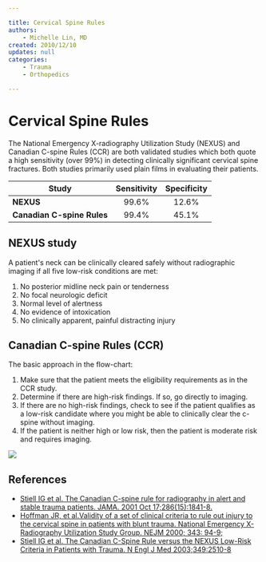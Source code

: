 ```yaml
---

title: Cervical Spine Rules
authors:
    - Michelle Lin, MD
created: 2010/12/10
updates: null
categories:
    - Trauma
    - Orthopedics

---
```


# Cervical Spine Rules

The National Emergency X-radiography Utilization Study (NEXUS) and Canadian C-spine Rules (CCR) are both validated studies which both quote a high sensitivity (over 99%) in detecting clinically significant cervical spine fractures. Both studies primarily used plain films in evaluating their patients.

| Study          | Sensitivity     | Specificity       |            
|-----------------|:-------------:|:-------------:|
| **NEXUS** | 99.6%       | 12.6%       |
| **Canadian C-spine Rules**   | 99.4%       | 45.1%       |

## NEXUS study 

A patient's neck can be clinically cleared safely without radiographic imaging if all five low-risk conditions are met:

1.  No posterior midline neck pain or tenderness 
2.  No focal neurologic deficit
3.  Normal level of alertness
4.  No evidence of intoxication
5.  No clinically apparent, painful distracting injury

## Canadian C-spine Rules (CCR)

The basic approach in the flow-chart: 

1.  Make sure that the patient meets the eligibility requirements as in the CCR study. 
2.  Determine if there are high-risk findings. If so, go directly to imaging.
3.  If there are no high-risk findings, check to see if the patient qualifies as a low-risk candidate where you might be able to clinically clear the c-spine without imaging.
4.  If the patient is neither high or low risk, then the patient is moderate risk and requires imaging.

![](image-2.png)

## References

-   [Stiell IG et al. The Canadian C-spine rule for radiography in alert and stable trauma patients. JAMA. 2001 Oct 17;286(15):1841-8.](http://jama.jamanetwork.com/data/Journals/JAMA/4804/JOC10637.pdf)
-   [Hoffman JR, et al.Validity of a set of clinical criteria to rule out injury to the cervical spine in patients with blunt trauma. National Emergency X-Radiography Utilization Study Group. NEJM 2000; 343: 94-9;](http://www.ncbi.nlm.nih.gov/pubmed/10891516)
-   [Stiell IG et al. The Canadian C-Spine Rule versus the NEXUS Low-Risk Criteria in Patients with Trauma. N Engl J Med 2003;349:2510-8](http://www.nejm.org/doi/pdf/10.1056/NEJMoa031375)
